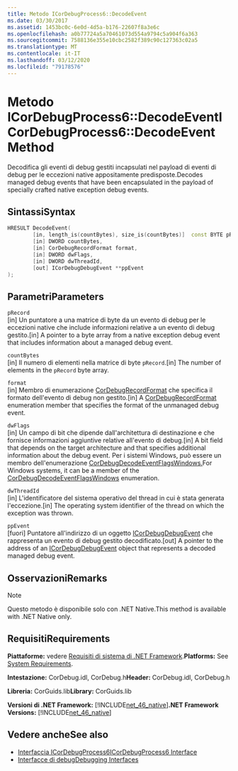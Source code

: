 ```yaml
---
title: Metodo ICorDebugProcess6::DecodeEvent
ms.date: 03/30/2017
ms.assetid: 1453bc0c-6e0d-4d5a-b176-22607f8a3e6c
ms.openlocfilehash: a0b77724a5a70461073d554a9794c5a904f6a363
ms.sourcegitcommit: 7588136e355e10cbc2582f389c90c127363c02a5
ms.translationtype: MT
ms.contentlocale: it-IT
ms.lasthandoff: 03/12/2020
ms.locfileid: "79178576"
---
```

# <a name="icordebugprocess6decodeevent-method"></a><span data-ttu-id="0d52a-102">Metodo ICorDebugProcess6::DecodeEvent</span><span class="sxs-lookup"><span data-stu-id="0d52a-102">ICorDebugProcess6::DecodeEvent Method</span></span>
<span data-ttu-id="0d52a-103">Decodifica gli eventi di debug gestiti incapsulati nel payload di eventi di debug per le eccezioni native appositamente predisposte.</span><span class="sxs-lookup"><span data-stu-id="0d52a-103">Decodes managed debug events that have been encapsulated in the payload of specially crafted native exception debug events.</span></span>  
  
## <a name="syntax"></a><span data-ttu-id="0d52a-104">Sintassi</span><span class="sxs-lookup"><span data-stu-id="0d52a-104">Syntax</span></span>  
  
```cpp  
HRESULT DecodeEvent(  
        [in, length_is(countBytes), size_is(countBytes)]  const BYTE pRecord[],  
        [in] DWORD countBytes,  
        [in] CorDebugRecordFormat format,  
        [in] DWORD dwFlags,
        [in] DWORD dwThreadId,
        [out] ICorDebugDebugEvent **ppEvent  
);  
```  
  
## <a name="parameters"></a><span data-ttu-id="0d52a-105">Parametri</span><span class="sxs-lookup"><span data-stu-id="0d52a-105">Parameters</span></span>  
 `pRecord`  
 <span data-ttu-id="0d52a-106">[in] Un puntatore a una matrice di byte da un evento di debug per le eccezioni native che include informazioni relative a un evento di debug gestito.</span><span class="sxs-lookup"><span data-stu-id="0d52a-106">[in] A pointer to a byte array from a native exception debug event that includes information about a managed debug event.</span></span>  
  
 `countBytes`  
 <span data-ttu-id="0d52a-107">[in] Il numero di elementi nella matrice di byte `pRecord`.</span><span class="sxs-lookup"><span data-stu-id="0d52a-107">[in] The number of elements in the `pRecord` byte array.</span></span>  
  
 `format`  
 <span data-ttu-id="0d52a-108">[in] Membro di enumerazione [CorDebugRecordFormat](cordebugrecordformat-enumeration.md) che specifica il formato dell'evento di debug non gestito.</span><span class="sxs-lookup"><span data-stu-id="0d52a-108">[in] A [CorDebugRecordFormat](cordebugrecordformat-enumeration.md) enumeration member that specifies the format of the unmanaged debug event.</span></span>  
  
 `dwFlags`  
 <span data-ttu-id="0d52a-109">[in] Un campo di bit che dipende dall'architettura di destinazione e che fornisce informazioni aggiuntive relative all'evento di debug.</span><span class="sxs-lookup"><span data-stu-id="0d52a-109">[in] A bit field that depends on the target architecture and that specifies additional information about the debug event.</span></span> <span data-ttu-id="0d52a-110">Per i sistemi Windows, può essere un membro dell'enumerazione [CorDebugDecodeEventFlagsWindows.](cordebugdecodeeventflagswindows-enumeration.md)</span><span class="sxs-lookup"><span data-stu-id="0d52a-110">For Windows systems, it can be a member of the [CorDebugDecodeEventFlagsWindows](cordebugdecodeeventflagswindows-enumeration.md) enumeration.</span></span>  
  
 `dwThreadId`  
 <span data-ttu-id="0d52a-111">[in] L'identificatore del sistema operativo del thread in cui è stata generata l'eccezione.</span><span class="sxs-lookup"><span data-stu-id="0d52a-111">[in] The operating system identifier of the thread on which the exception was thrown.</span></span>  
  
 `ppEvent`  
 <span data-ttu-id="0d52a-112">[fuori] Puntatore all'indirizzo di un oggetto [ICorDebugDebugEvent](icordebugdebugevent-interface.md) che rappresenta un evento di debug gestito decodificato.</span><span class="sxs-lookup"><span data-stu-id="0d52a-112">[out] A pointer to the address of an [ICorDebugDebugEvent](icordebugdebugevent-interface.md) object that represents a decoded managed debug event.</span></span>  
  
## <a name="remarks"></a><span data-ttu-id="0d52a-113">Osservazioni</span><span class="sxs-lookup"><span data-stu-id="0d52a-113">Remarks</span></span>  
  
> [!NOTE]
> <span data-ttu-id="0d52a-114">Questo metodo è disponibile solo con .NET Native.</span><span class="sxs-lookup"><span data-stu-id="0d52a-114">This method is available with .NET Native only.</span></span>  
  
## <a name="requirements"></a><span data-ttu-id="0d52a-115">Requisiti</span><span class="sxs-lookup"><span data-stu-id="0d52a-115">Requirements</span></span>  
 <span data-ttu-id="0d52a-116">**Piattaforme:** vedere [Requisiti di sistema di .NET Framework](../../../../docs/framework/get-started/system-requirements.md).</span><span class="sxs-lookup"><span data-stu-id="0d52a-116">**Platforms:** See [System Requirements](../../../../docs/framework/get-started/system-requirements.md).</span></span>  
  
 <span data-ttu-id="0d52a-117">**Intestazione:** CorDebug.idl, CorDebug.h</span><span class="sxs-lookup"><span data-stu-id="0d52a-117">**Header:** CorDebug.idl, CorDebug.h</span></span>  
  
 <span data-ttu-id="0d52a-118">**Libreria:** CorGuids.lib</span><span class="sxs-lookup"><span data-stu-id="0d52a-118">**Library:** CorGuids.lib</span></span>  
  
 <span data-ttu-id="0d52a-119">**Versioni di .NET Framework:** [!INCLUDE[net_46_native](../../../../includes/net-46-native-md.md)]</span><span class="sxs-lookup"><span data-stu-id="0d52a-119">**.NET Framework Versions:** [!INCLUDE[net_46_native](../../../../includes/net-46-native-md.md)]</span></span>  
  
## <a name="see-also"></a><span data-ttu-id="0d52a-120">Vedere anche</span><span class="sxs-lookup"><span data-stu-id="0d52a-120">See also</span></span>

- [<span data-ttu-id="0d52a-121">Interfaccia ICorDebugProcess6</span><span class="sxs-lookup"><span data-stu-id="0d52a-121">ICorDebugProcess6 Interface</span></span>](icordebugprocess6-interface.md)
- [<span data-ttu-id="0d52a-122">Interfacce di debug</span><span class="sxs-lookup"><span data-stu-id="0d52a-122">Debugging Interfaces</span></span>](debugging-interfaces.md)
